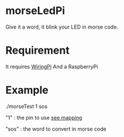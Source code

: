 morseLedPi
==========

Give it a word, it blink your LED in morse code.

Requirement
===========
It requires [WiringPi](http://wiringpi.com/download-and-install/) 
And a RaspberryPi 

Example
===========

./morseTest 1 sos

"1" : the pin to use [see mapping](http://wiringpi.com/pins/)

"sos" : the word to convert in morse code




